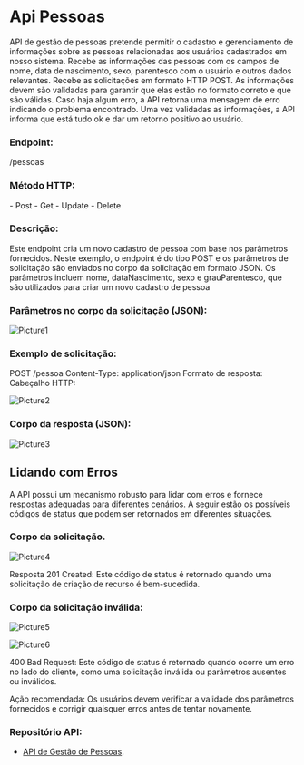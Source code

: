 <h1>Api Pessoas</h1>
API de gestão de pessoas pretende permitir o cadastro e gerenciamento de informações sobre as pessoas relacionadas aos usuários cadastrados em nosso sistema.
Recebe as informações das pessoas com os campos de nome, data de nascimento, sexo, parentesco com o usuário e outros dados relevantes.
Recebe as solicitações em formato HTTP POST.
As informações devem são validadas para garantir que elas estão no formato correto e que são válidas.
Caso haja algum erro, a API retorna uma mensagem de erro indicando o problema encontrado.
Uma vez validadas as informações, a API informa que está tudo ok e dar um retorno positivo ao usuário.

<h3>Endpoint:</h3>
  /pessoas
<h3>Método HTTP:</h3>
- Post
- Get
- Update
- Delete
<h3>Descrição:</h3>
Este endpoint cria um novo cadastro de pessoa com base nos parâmetros fornecidos.
Neste exemplo, o endpoint é do tipo POST e os parâmetros de solicitação são enviados no corpo da solicitação em formato JSON. Os parâmetros incluem nome, dataNascimento, sexo e grauParentesco, que são utilizados para criar um novo cadastro de pessoa

<h3>Parâmetros no corpo da solicitação (JSON):</h3>

![Picture1](https://github.com/Eliscarla/fiap/assets/91165738/0baf98c2-043d-4700-bd4a-16f0bbed6b1b)

<h3>Exemplo de solicitação:</h3>
  POST /pessoa
Content-Type: application/json 

</h3>Formato de resposta:</h3>
Cabeçalho HTTP:

![Picture2](https://github.com/Eliscarla/fiap/assets/91165738/b5e21d4f-4b3e-4000-8451-ec101abf462c)

<h3>Corpo da resposta (JSON):</h3>

![Picture3](https://github.com/Eliscarla/fiap/assets/91165738/71392cb3-064e-4289-8f1b-09e2e192b87d)

<h2>Lidando com Erros</h2>
A API possui um mecanismo robusto para lidar com erros e fornece respostas adequadas para diferentes cenários. A seguir estão os possíveis códigos de status que podem ser retornados em diferentes situações.

<h3>Corpo da solicitação.</h3>

![Picture4](https://github.com/Eliscarla/fiap/assets/91165738/69c796da-39fe-4f76-a065-a3519584dd16)

Resposta 201 Created: Este código de status é retornado quando uma solicitação de criação de recurso é bem-sucedida.
<h3>Corpo da solicitação inválida:</h3>

![Picture5](https://github.com/Eliscarla/fiap/assets/91165738/56b94853-7854-4fde-8897-72728ff8c405)

![Picture6](https://github.com/Eliscarla/fiap/assets/91165738/3c22176d-0208-4129-8ea6-6b78fb9abc43)

400 Bad Request: Este código de status é retornado quando ocorre um erro no lado do cliente, como uma solicitação inválida ou parâmetros ausentes ou inválidos.

Ação recomendada: Os usuários devem verificar a validade dos parâmetros fornecidos e corrigir quaisquer erros antes de tentar novamente.
### Repositório API:
- [API de Gestão de Pessoas](https://github.com/Eliscarla/fiap/tree/main/api).


